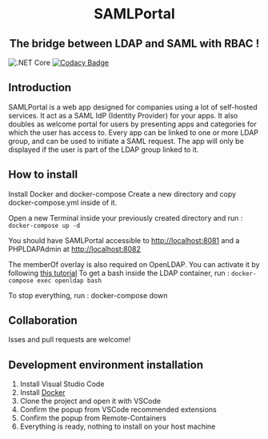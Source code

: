 <h1 align="center">
SAMLPortal  
</h1>

<h2 align="center">
The bridge between LDAP and SAML with RBAC !
</h2>

![.NET Core](https://github.com/Zegorax/SAMLPortal/workflows/.NET%20Core/badge.svg)
[![Codacy Badge](https://api.codacy.com/project/badge/Grade/5f0fda20e96042ceae2f98ccbb4c2e30)](https://app.codacy.com/manual/luca_6/SAMLPortal?utm_source=github.com&utm_medium=referral&utm_content=Zegorax/SAMLPortal&utm_campaign=Badge_Grade_Settings)

## Introduction
SAMLPortal is a web app designed for companies using a lot of self-hosted services. It act as a SAML IdP (Identity Provider) for your apps. It also doubles as welcome portal for users by presenting apps and categories for which the user has access to.
Every app can be linked to one or more LDAP group, and can be used to initiate a SAML request. The app will only be displayed if the user is part of the LDAP group linked to it. 

## How to install
Install Docker and docker-compose
Create a new directory and copy docker-compose.yml inside of it.

Open a new Terminal inside your previously created directory and run :
`docker-compose up -d`

You should have SAMLPortal accessible to [http://localhost:8081](http://localhost:8081) and a PHPLDAPAdmin at [http://localhost:8082](http://localhost:8082)

The memberOf overlay is also required on OpenLDAP. You can activate it by following [this tutorial](https://tylersguides.com/guides/openldap-memberof-overlay/)
To get a bash inside the LDAP container, run : `docker-compose exec openldap bash`

To stop everything, run : docker-compose down

## Collaboration
Isses and pull requests are welcome!

## Development environment installation
1. Install Visual Studio Code
2. Install [Docker](https://www.docker.com/products/docker-desktop)
3. Clone the project and open it with VSCode
4. Confirm the popup from VSCode recommended extensions
5. Confirm the popup from Remote-Containers
6. Everything is ready, nothing to install on your host machine